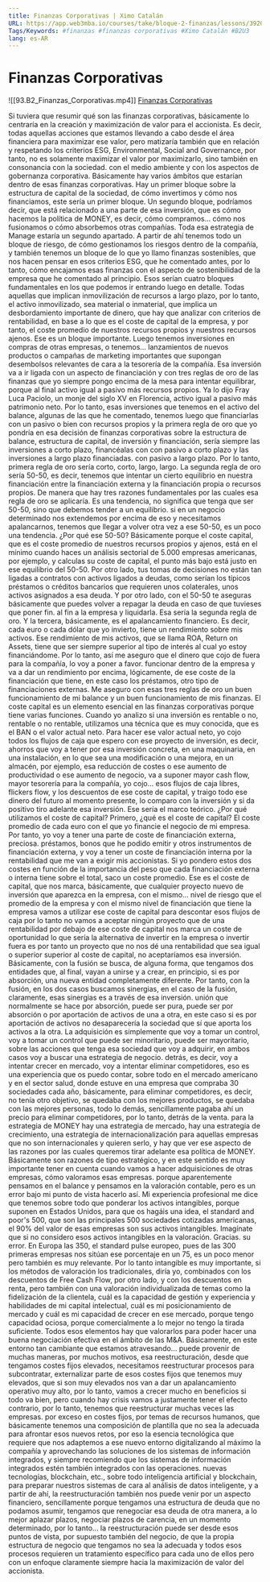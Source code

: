 ```yaml
---
title: Finanzas Corporativas | Ximo Catalán
URL: https://app.web3mba.io/courses/take/bloque-2-finanzas/lessons/39204391-3-1-finanzas-corporativas-ximo-catalan
Tags/Keywords: #finanzas #finanzas corporativas #Ximo Catalán #B2U3
lang: es-AR
---
```

# Finanzas Corporativas
![[93.B2_Finanzas_Corporativas.mp4]]
[Finanzas Corporativas](https://app.web3mba.io?wvideo=m5s2ux11jl)

Si tuviera que resumir qué son las finanzas corporativas, básicamente lo centraría en la creación y maximización de valor para el accionista. Es decir, todas aquellas acciones que estamos llevando a cabo desde el área financiera para maximizar ese valor, pero matizaría también que en relación y respetando los criterios ESG, Environmental, Social and Governance, por tanto, no es solamente maximizar el valor por maximizarlo, sino también en consonancia con la sociedad. con el medio ambiente y con los aspectos de gobernanza corporativa. Básicamente hay varios ámbitos que estarían dentro de esas finanzas corporativas. Hay un primer bloque sobre la estructura de capital de la sociedad, de cómo invertimos y cómo nos financiamos, este sería un primer bloque. Un segundo bloque, podríamos decir, que está relacionado a una parte de esa inversión, que es cómo hacemos la política de MONEY, es decir, cómo compramos... cómo nos fusionamos o cómo absorbemos otras compañías. Toda esa estrategia de Manage estaría un segundo apartado. A partir de ahí tenemos todo un bloque de riesgo, de cómo gestionamos los riesgos dentro de la compañía, y también tenemos un bloque de lo que yo llamo finanzas sostenibles, que nos hacen pensar en esos criterios ESG, que he comentado antes, por lo tanto, cómo encajamos esas finanzas con el aspecto de sostenibilidad de la empresa que he comentado al principio. Esos serían cuatro bloques fundamentales en los que podemos ir entrando luego en detalle. Todas aquellas que implican inmovilización de recursos a largo plazo, por lo tanto, el activo inmovilizado, sea material o inmaterial, que implica un desbordamiento importante de dinero, que hay que analizar con criterios de rentabilidad, en base a lo que es el coste de capital de la empresa, y por tanto, el coste promedio de nuestros recursos propios y nuestros recursos ajenos. Ese es un bloque importante. Luego tenemos inversiones en compras de otras empresas, o tenemos... lanzamientos de nuevos productos o campañas de marketing importantes que supongan desembolsos relevantes de cara a la tesorería de la compañía. Esa inversión va a ir ligada con un aspecto de financiación y con tres reglas de oro de las finanzas que yo siempre pongo encima de la mesa para intentar equilibrar, porque al final activo igual a pasivo más recursos propios. Ya lo dijo Fray Luca Paciolo, un monje del siglo XV en Florencia, activo igual a pasivo más patrimonio neto. Por lo tanto, esas inversiones que tenemos en el activo del balance, algunas de las que he comentado, tenemos luego que financiarlas con un pasivo o bien con recursos propios y la primera regla de oro que yo pondría en esa decisión de finanzas corporativas sobre la estructura de balance, estructura de capital, de inversión y financiación, sería siempre las inversiones a corto plazo, financéalas con con pasivo a corto plazo y las inversiones a largo plazo financiadas. con pasivo a largo plazo. Por lo tanto, primera regla de oro sería corto, corto, largo, largo. La segunda regla de oro sería 50-50, es decir, tenemos que intentar un cierto equilibrio en nuestra financiación entre la financiación externa y la financiación propia o recursos propios. De manera que hay tres razones fundamentales por las cuales esa regla de oro se aplicaría. Es una tendencia, no significa que tenga que ser 50-50, sino que debemos tender a un equilibrio. si en un negocio determinado nos extendemos por encima de eso y necesitamos apalancarnos, tenemos que llegar a volver otra vez a ese 50-50, es un poco una tendencia. ¿Por qué ese 50-50? Básicamente porque el coste capital, que es el coste promedio de nuestros recursos propios y ajenos, está en el mínimo cuando haces un análisis sectorial de 5.000 empresas americanas, por ejemplo, y calculas su coste de capital, el punto más bajo está justo en ese equilibrio del 50-50. Por otro lado, tus tomas de decisiones no están tan ligadas a contratos con activos ligados a deudas, como serían los típicos préstamos o créditos bancarios que requieren unos colaterales, unos activos asignados a esa deuda. Y por otro lado, con el 50-50 te aseguras básicamente que puedes volver a repagar la deuda en caso de que tuvieses que poner fin. al fin a la empresa y liquidarla. Esa sería la segunda regla de oro. Y la tercera, básicamente, es el apalancamiento financiero. Es decir, cada euro o cada dólar que yo invierto, tiene un rendimiento sobre mis activos. Ese rendimiento de mis activos, que se llama ROA, Return on Assets, tiene que ser siempre superior al tipo de interés al cual yo estoy financiándome. Por lo tanto, así me aseguro que el dinero que cojo de fuera para la compañía, lo voy a poner a favor. funcionar dentro de la empresa y va a dar un rendimiento por encima, lógicamente, de ese coste de la financiación que tiene, en este caso los préstamos, otro tipo de financiaciones externas. Me aseguro con esas tres reglas de oro un buen funcionamiento de mi balance y un buen funcionamiento de mis finanzas. El coste capital es un elemento esencial en las finanzas corporativas porque tiene varias funciones. Cuando yo analizo si una inversión es rentable o no, rentable o no rentable, utilizamos una técnica que es muy conocida, que es el BAN o el valor actual neto. Para hacer ese valor actual neto, yo cojo todos los flujos de caja que espero con ese proyecto de inversión, es decir, ahorros que voy a tener por esa inversión concreta, en una maquinaria, en una instalación, en lo que sea una modificación o una mejora, en un almacén, por ejemplo, esa reducción de costes o ese aumento de productividad o ese aumento de negocio, va a suponer mayor cash flow, mayor tesorería para la compañía, yo cojo... esos flujos de caja libres, flickers flow, y los descuentos de ese coste de capital, y traigo todo ese dinero del futuro al momento presente, lo comparo con la inversión y si da positivo tiro adelante esa inversión. Ese sería el marco teórico. ¿Por qué utilizamos el coste de capital? Primero, ¿qué es el coste de capital? El coste promedio de cada euro con el que yo financie el negocio de mi empresa. Por tanto, yo voy a tener una parte de coste de financiación externa, preciosa. préstamos, bonos que he podido emitir y otros instrumentos de financiación externa, y voy a tener un coste de financiación interna por la rentabilidad que me van a exigir mis accionistas. Si yo pondero estos dos costes en función de la importancia del peso que cada financiación externa o interna tiene sobre el total, saco un coste promedio. Ese es el coste de capital, que nos marca, básicamente, que cualquier proyecto nuevo de inversión que aparezca en la empresa, con el mismo... nivel de riesgo que el promedio de la empresa y con el mismo nivel de financiación que tiene la empresa vamos a utilizar ese coste de capital para descontar esos flujos de caja por lo tanto no vamos a aceptar ningún proyecto que de una rentabilidad por debajo de ese coste de capital nos marca un coste de oportunidad lo que sería la alternativa de invertir en la empresa o invertir fuera es por tanto un proyecto que no nos dé una rentabilidad que sea igual o superior superior al coste de capital, no aceptaríamos esa inversión. Básicamente, con la fusión se busca, de alguna forma, que tengamos dos entidades que, al final, vayan a unirse y a crear, en principio, si es por absorción, una nueva entidad completamente diferente. Por tanto, con la fusión, en los dos casos buscamos sinergias, en el caso de la fusión, claramente, esas sinergias es a través de esa inversión. unión que normalmente se hace por absorción, puede ser pura, puede ser por absorción o por aportación de activos de una a otra, en este caso si es por aportación de activos no desaparecería la sociedad que sí que aporta los activos a la otra. La adquisición es simplemente que voy a tomar un control, voy a tomar un control que puede ser minoritario, puede ser mayoritario, sobre las acciones que tenga esa sociedad que voy a adquirir, en ambos casos voy a buscar una estrategia de negocio. detrás, es decir, voy a intentar crecer en mercado, voy a intentar eliminar competidores, eso es una experiencia que os puedo contar, sobre todo en el mercado americano y en el sector salud, donde estuve en una empresa que compraba 30 sociedades cada año, básicamente, para eliminar competidores, es decir, no tenía otro objetivo, se quedaba con los mejores productos, se quedaba con las mejores personas, todo lo demás, sencillamente pagaba ahí un precio para eliminar competidores, por lo tanto, detrás de la venta. para la estrategia de MONEY hay una estrategia de mercado, hay una estrategia de crecimiento, una estrategia de internacionalización para aquellas empresas que no son internacionales y quieren serlo, y hay que ver ese aspecto de las razones por las cuales queremos tirar adelante esa política de MONEY. Básicamente son razones de tipo estratégico, y en este sentido es muy importante tener en cuenta cuando vamos a hacer adquisiciones de otras empresas, cómo valoramos esas empresas. porque aparentemente pensamos en el balance y pensamos en la valoración contable, pero es un error bajo mi punto de vista hacerlo así. Mi experiencia profesional me dice que tenemos sobre todo que ponderar los activos intangibles, porque suponen en Estados Unidos, para que os hagáis una idea, el standard and poor's 500, que son las principales 500 sociedades cotizadas americanas, el 90% del valor de esas empresas son sus activos intangibles. Imagínate que si no considero esos activos intangibles en la valoración. Gracias. su error. En Europa las 350, el standard pulse europeo, pues de las 300 primeras empresas nos sitúan ese porcentaje en un 75, es un poco menor pero también es muy relevante. Por lo tanto intangible es muy importante, si los métodos de valoración los tradicionales, diría yo, combinados con los descuentos de Free Cash Flow, por otro lado, y con los descuentos en renta, pero también con una valoración individualizada de temas como la fidelización de la clientela, cuál es la capacidad de gestión y experiencia y habilidades de mi capital intelectual, cuál es mi posicionamiento de mercado y cuál es mi capacidad de crecer en ese mercado, porque tengo capacidad ociosa, porque comercialmente a lo mejor no tengo la tirada suficiente. Todos esos elementos hay que valorarlos para poder hacer una buena negociación efectiva en el ámbito de las M&A. Básicamente, en este entorno tan cambiante que estamos atravesando... puede provenir de muchas maneras, por muchos motivos, esa reestructuración, desde que tengamos costes fijos elevados, necesitamos reestructurar procesos para subcontratar, externalizar parte de esos costes fijos que tenemos muy elevados, que si son muy elevados nos van a dar un apalancamiento operativo muy alto, por lo tanto, vamos a crecer mucho en beneficios si todo va bien, pero cuando hay crisis vamos a justamente tener el efecto contrario, por lo tanto, tenemos que reestructurar muchas veces las empresas. por exceso en costes fijos, por temas de recursos humanos, que básicamente tenemos una composición de plantilla que no sea la adecuada para afrontar esos nuevos retos, por eso la esencia tecnológica que requiere que nos adaptemos a ese nuevo entorno digitalizando al máximo la compañía y aprovechando las soluciones de los sistemas de información integrados, y siempre recomiendo que los sistemas de información integrados estén también integrados con las operaciones. nuevas tecnologías, blockchain, etc., sobre todo inteligencia artificial y blockchain, para preparar nuestros sistemas de cara al análisis de datos inteligente, y a partir de ahí, la reestructuración también nos puede venir por un aspecto financiero, sencillamente porque tengamos una estructura de deuda que no podamos asumir, tengamos que renegociar esa deuda de otra manera, a lo mejor aplazar plazos, negociar plazos de carencia, en un momento determinado, por lo tanto... la reestructuración puede ser desde esos puntos de vista, por supuesto también del negocio, de que la propia estructura de negocio que tengamos no sea la adecuada y todos esos procesos requieren un tratamiento específico para cada uno de ellos pero con un enfoque claramente siempre hacia la maximización de valor del accionista.